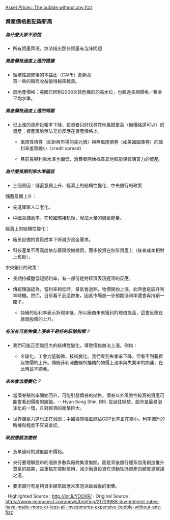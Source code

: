 [Asset Prices: The bubble without any fizz](https://www.economist.com/news/briefing/21729988-low-interest-rates-have-made-more-or-less-all-investments-expensive-bubble-without-any-fizz)

### 資產價格創記錄新高

##### 為什麼大家不恐慌

- 所有資產齊漲，無法指出那些資產有泡沬問題

##### 資產價格過度上漲的證據

- 循環性調整後的本益比（CAPE）創新高  
  買一串的廠商收益變得越來越貴。

- 房地產價格：美國已回到2008次貸危機前的高水位，也超過長期價格／租金平均水準。

##### 資產價格過度上漲的問題
- 已上漲的資產投報率下降，投資者只好找尋其他風險更高（但價格還可以）的資產；資產風險無法充份反應在資產價格上。

    - 風險性債券（如新興市場的美元債）與無風險債券（如美國國庫券）的殖利率差距縮小（credit spread）  
    
    - 目前長期利率水準也偏低，消費者開始找尋其他較能保有購買力的資產。
    

##### 為什麼長期利率水準偏低

- 三個原因：儲蓄意願上升、經濟上的結構性變化、中央銀行的政策

儲蓄意願上升：

- 先進國家人口老化。

- 中國高儲蓄率，在和國際接軌後，增加大量的儲蓄能量。

經濟上的結構性變化：

- 廠房設備的實質成本下降減少資金需求。

- 科技產業不再高度依存廠房設備投資，而多投資在無形資產上（後者成本相對上也低）。

中央銀行的政策：  

- 長期持續壓低短期利率，有一部份是對經濟表現遲滯的反應。

- 傳統理論認為，當利率夠低時，景氣會過熱，物價開始上漲，此時會是調升利率時機。然而，目前看不到這跡象，因此市場進一步預期低利率還會再持續一陣子。

    - 持續的低利率表示折現率低，所以廠商未來獲利的現值提高，這會反應在廠商股價的上升。
    
##### 有沒有可能物價上漲率不是好的訊號指標？

- 我們可能正面臨巨大的結構性變化，導致價格無法上漲。例如： 

    - 全球化，工會力量勢微，技術變化。我們看到失業率下降，但看不到薪資及物價的上升。傳統菲利浦曲線所描繪的物價上漲率與失業率的關連，在此時並不顯著。

##### 未來會怎麼變化？

- 當債券殖利率開始回升，可能引發債券的拋售，債券以外風險性較高的資產可能會看到價格的崩盤。-- Hyun Song Shin, BIS. 從過往經驗，股市是最易泡沬化的一環，且對經濟的衝擊巨大。

- 世界儲蓄力道也正在減弱；中國經常帳盈餘佔GDP比率正在縮小。利率調升的時機和程度不容易拿捏。

##### 政府應該怎麼做

- 及早適時的減低股市價格。  

- 央行要理解股市的漲跌多數與廠商集資無關，而是背後銀行體系信用創造推升買氣的結果，故重點在控制信用，減少融資投資在流動性低資產的額度是建議之道。

- 要求銀行有足夠資本額來因應未來泡沬破滅後的衝擊。


· Highlighted Source : http://lnr.li/YOOXR/
· Original Source : https://www.economist.com/news/briefing/21729988-low-interest-rates-have-made-more-or-less-all-investments-expensive-bubble-without-any-fizz